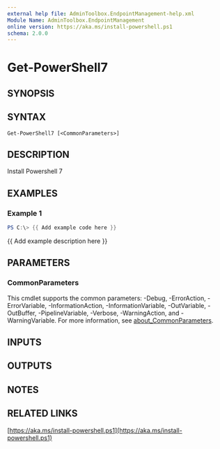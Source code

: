 ```yaml
---
external help file: AdminToolbox.EndpointManagement-help.xml
Module Name: AdminToolbox.EndpointManagement
online version: https://aka.ms/install-powershell.ps1
schema: 2.0.0
---
```


# Get-PowerShell7

## SYNOPSIS

## SYNTAX

```
Get-PowerShell7 [<CommonParameters>]
```

## DESCRIPTION
Install Powershell 7

## EXAMPLES

### Example 1
```powershell
PS C:\> {{ Add example code here }}
```

{{ Add example description here }}

## PARAMETERS

### CommonParameters
This cmdlet supports the common parameters: -Debug, -ErrorAction, -ErrorVariable, -InformationAction, -InformationVariable, -OutVariable, -OutBuffer, -PipelineVariable, -Verbose, -WarningAction, and -WarningVariable. For more information, see [about_CommonParameters](http://go.microsoft.com/fwlink/?LinkID=113216).

## INPUTS

## OUTPUTS

## NOTES

## RELATED LINKS

[https://aka.ms/install-powershell.ps1](https://aka.ms/install-powershell.ps1)

